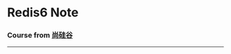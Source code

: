 # Redis6 Note

### Course from [尚硅谷](https://www.bilibili.com/video/BV1Rv41177Af/?spm_id_from=333.999.0.0&vd_source=82a34e50b12eb4feabee4c80017f3937)

---


